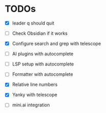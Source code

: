 # TODOs

- [x] leader q should quit
- [ ] Check Obsidian if it works
- [x] Configure search and grep with telescope
- [ ] AI plugins with autocomplete
- [ ] LSP setup with autocomplete
- [ ] Formatter with autocomplete
- [x] Relative line numbers
- [x] Yanky with telescope
- [ ] mini.ai integration

